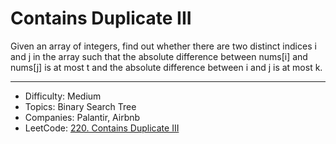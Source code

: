 # Contains Duplicate III

Given an array of integers, find out whether there are two distinct indices i and j in the array such that the absolute difference between nums[i] and nums[j] is at most t and the absolute difference between i and j is at most k.

---

* Difficulty: Medium
* Topics: Binary Search Tree
* Companies: Palantir, Airbnb
* LeetCode: [220. Contains Duplicate III](https://leetcode.com/problems/contains-duplicate-iii/description/)
